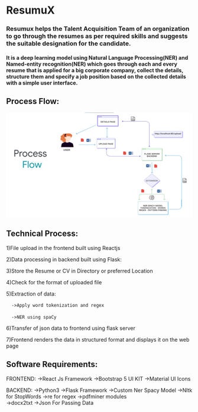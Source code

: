# ResumuX

### Resumux helps the Talent Acquisition Team of an organization to go through the resumes as per required skills and suggests the suitable designation for the candidate.

#### It is a deep learning model using Natural Language Processing(NER) and Named-entity recognition(NER) which goes through each and every resume that is applied for a big corporate company, collect the details, structure them and specify a job position based on the collected details with a simple user interface.

## Process Flow:
![](https://github.com/JahnaviKommaraju/ResumuX/blob/main/process_flow.jpeg)

## Technical Process:
  1)File upload in the frontend built using Reactjs 

  2)Data processing  in backend built using Flask:

  3)Store the Resume or CV in Directory or preferred Location

  4)Check for the format of uploaded file 

  5)Extraction of data:
  
      ->Apply word tokenization and regex
      
      ->NER using spaCy

  6)Transfer of json data to frontend using flask server

  7)Frontend renders the data in structured format and displays it on the web page

## Software Requirements:
   
   FRONTEND:
     ->React Js Framework
     ->Bootstrap 5 UI KIT
     ->Material UI Icons 
   
   BACKEND:
    ->Python3 
    ->Flask Framework
    ->Custom Ner Spacy Model
    ->Nltk for StopWords
    ->re for regex
    ->pdfminer modules  
    ->docx2txt
    ->Json For Passing Data



